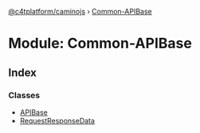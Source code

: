 [@c4tplatform/caminojs](../README.md) › [Common-APIBase](common_apibase.md)

# Module: Common-APIBase

## Index

### Classes

* [APIBase](../classes/common_apibase.apibase.md)
* [RequestResponseData](../classes/common_apibase.requestresponsedata.md)
